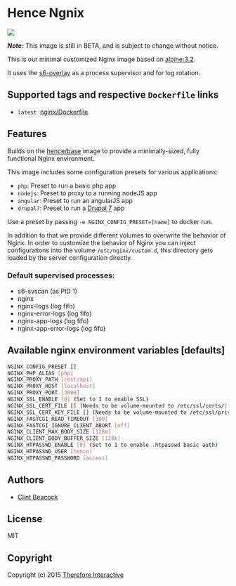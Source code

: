 # Hence Ngnix

[![](https://badge.imagelayers.io/hence/nginx:latest.svg)](https://imagelayers.io/?images=hence/nginx:latest 'Get your own badge on imagelayers.io')

__*Note:*__  This image is still in BETA, and is subject to change without notice.

This is our minimal customized Nginx image based on [alpine:3.2](https://registry.hub.docker.com/_/alpine/).

It uses the [s6-overlay](https://github.com/just-containers/s6-overlay) as a process supervisor and for log rotation.

## Supported tags and respective `Dockerfile` links
* `latest`&nbsp;&nbsp;[nginx/Dockerfile](https://github.com/hence-io/images/blob/master/nginx/Dockerfile)

## Features
Builds on the [hence/base](https://registry.hub.docker.com/u/hence/base/) image to provide a minimally-sized, fully functional Nginx environment.

This image includes some configuration presets for various applications:

* `php`: Preset to run a basic php app
* `nodejs`: Preset to proxy to a running nodeJS app
* `angular`: Preset to run an angularJS app
* `drupal7`: Preset to run a [Drupal 7](http://drupal.org) app

Use a preset by passing `-e NGINX_CONFIG_PRESET=[name]` to docker run.

In addition to that we provide different volumes to overwrite the behavior of
Nginx. In order to customize the behavior of Nginx you can inject
configurations into the volume ```/etc/nginx/custom.d```, this directory gets
loaded by the server configuration directly.

### Default supervised processes:
* s6-svscan (as PID 1)
* nginx
* nginx-logs (log fifo)
* nginx-error-logs (log fifo)
* nginx-app-logs (log fifo)
* nginx-app-error-logs (log fifo)

## Available nginx environment variables [defaults]
```bash
NGINX_CONFIG_PRESET []
NGINX_PHP_ALIAS [php]
NGINX_PROXY_PATH [rest/api]
NGINX_PROXY_HOST [localhost]
NGINX_PROXY_PORT [3000]
NGINX_SSL_ENABLE [0] (Set to 1 to enable SSL)
NGINX_SSL_CERT_FILE [] (Needs to be volume-mounted to /etc/ssl/certs/[filename])
NGINX_SSL_CERT_KEY_FILE [] (Needs to be volume-mounted to /etc/ssl/private/[filename])
NGINX_FASTCGI_READ_TIMEOUT [300]
NGINX_FASTCGI_IGNORE_CLIENT_ABORT [off]
NGINX_CLIENT_MAX_BODY_SIZE [128m]
NGINX_CLIENT_BODY_BUFFER_SIZE [128k]
NGINX_HTPASSWD_ENABLE [0] (Set to 1 to enable .htpasswd basic auth)
NGINX_HTPASSWD_USER [hence]
NGINX_HTPASSWD_PASSWORD [access]
```

## Authors
* [Clint Beacock](https://github.com/clintbeacock)

## License
MIT

## Copyright
Copyright (c) 2015 [Therefore Interactive](http://therefore.ca)

